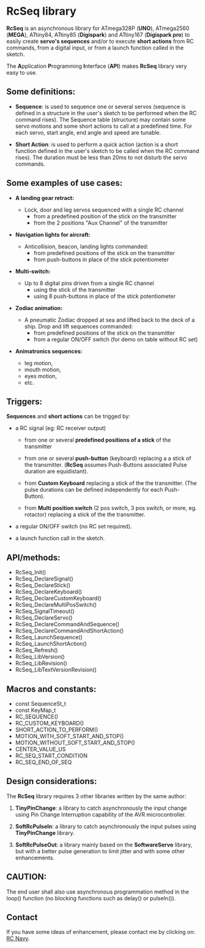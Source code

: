 RcSeq library
=============

**RcSeq** is an asynchronous library for ATmega328P (**UNO**), ATmega2560 (**MEGA**), ATtiny84, ATtiny85 (**Digispark**) and ATtiny167 (**Digispark pro**) to easily create **servo's sequences** and/or to execute **short actions** from RC commands, from a digital input, or from a launch function called in the sketch.

The **A**pplication **P**rogramming **I**nterface (**API**) makes **RcSeq** library very easy to use.

Some definitions:
----------------
	
* **Sequence**: is used to sequence one or several servos (sequence is defined in a structure in the user's sketch to be performed when the RC command rises). The Sequence table (structure) may contain some servo motions and some short actions to call at a predefined time. For each servo, start angle, end angle and speed are tunable.

* **Short Action**:   is used to perform a quick action (action is a short function defined in the user's sketch to be called when the RC command rises). The duration must be less than 20ms to not disturb the servo commands.

Some examples of use cases:
--------------------------
* **A landing gear retract:**
	* Lock, door and leg servos sequenced with a single RC channel
		* from a predefined position of the stick on the transmitter
		* from the 2 positions "Aux Channel" of the transmitter

* **Navigation lights for aircraft:**
	* Anticollision, beacon, landing lights commanded:
		* from predefined positions of the stick on the transmitter
		* from push-buttons in place of the stick potentiometer
		

* **Multi-switch:**
	* Up to 8 digital pins driven from a single RC channel
		* using the stick of the transmitter
		* using 8 push-buttons in place of the stick potentiometer

* **Zodiac animation:**
	* A pneumatic Zodiac dropped at sea and lifted back to the deck of a ship. Drop and lift sequences commanded:
		* from predefined positions of the stick on the transmitter
		* from a regular ON/OFF switch (for demo on table without RC set)

* **Animatronics sequences:**

	* leg motion,
	* mouth motion,
	* eyes motion, 
	* etc.

Triggers:
--------

**Sequences** and **short actions** can be trigged by:

* a RC signal (eg: RC receiver output)

	* from one or several **predefined positions of a stick** of the transmitter

	* from one or several **push-button** (keyboard) replacing a a stick of the transmitter. (**RcSeq** assumes Push-Buttons associated Pulse duration are equidistant).

	* from **Custom Keyboard** replacing a stick of the the transmitter. (The pulse durations can be defined independently for each Push-Button).

	* from **Multi position switch** (2 pos switch, 3 pos switch, or more, eg. rotactor) replacing a stick of the the transmitter.

* a regular ON/OFF switch (no RC set required).

* a launch function call in the sketch.

API/methods:
-----------
* RcSeq_Init()
* RcSeq_DeclareSignal()
* RcSeq_DeclareStick()
* RcSeq_DeclareKeyboard()
* RcSeq_DeclareCustomKeyboard()
* RcSeq_DeclareMultiPosSwitch()
* RcSeq_SignalTimeout()
* RcSeq_DeclareServo()
* RcSeq_DeclareCommandAndSequence()
* RcSeq_DeclareCommandAndShortAction()
* RcSeq_LaunchSequence()
* RcSeq_LaunchShortAction()
* RcSeq_Refresh()
* RcSeq_LibVersion()
* RcSeq_LibRevision()
* RcSeq_LibTextVersionRevision()

Macros and constants:
--------------------
* const SequenceSt_t
* const KeyMap_t
* RC_SEQUENCE()
* RC_CUSTOM_KEYBOARD()
* SHORT_ACTION_TO_PERFORM()
* MOTION_WITH_SOFT_START_AND_STOP()
* MOTION_WITHOUT_SOFT_START_AND_STOP()
* CENTER_VALUE_US
* RC_SEQ_START_CONDITION
* RC_SEQ_END_OF_SEQ

Design considerations:
---------------------

The **RcSeq** library requires 3 other libraries written by the same author:

 1. **TinyPinChange**:  a library to catch asynchronously the input change using Pin Change Interruption capability of the AVR microcontroller.

 2. **SoftRcPulseIn**:  a library to catch asynchronously the input pulses using **TinyPinChange** library.

 3. **SoftRcPulseOut**: a library mainly based on the **SoftwareServo** library, but with a better pulse generation to limit jitter and with some other enhancements.

CAUTION:
-------
The end user shall also use asynchronous programmation method in the loop() function (no blocking functions such as delay() or pulseIn()).

Contact
-------

If you have some ideas of enhancement, please contact me by clicking on: [RC Navy](http://p.loussouarn.free.fr/contact.html).


